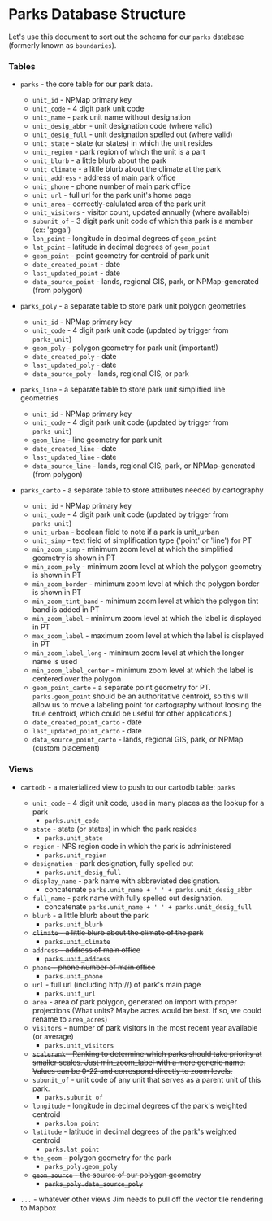 # Parks Database Structure
Let's use this document to sort out the schema for our `parks` database (formerly known as `boundaries`).

### Tables
- `parks` - the core table for our park data.  
  - `unit_id` - NPMap primary key
  - `unit_code` - 4 digit park unit code
  - `unit_name` - park unit name without designation
  - `unit_desig_abbr` - unit designation code (where valid)
  - `unit_desig_full` - unit designation spelled out (where valid)
  - `unit_state` - state (or states) in which the unit resides
  - `unit_region` - park region of which the unit is a part
  - `unit_blurb` - a little blurb about the park
  - `unit_climate` - a little blurb about the climate at the park
  - `unit_address` - address of main park office
  - `unit_phone` - phone number of main park office
  - `unit_url` - full url for the park unit's home page
  - `unit_area` - correctly-calulated area of the park unit
  - `unit_visitors` - visitor count, updated annually (where available)
  - `subunit_of` - 3 digit park unit code of which this park is a member (ex: 'goga')
  - `lon_point` - longitude in decimal degrees of `geom_point`
  - `lat_point` - latitude in decimal degrees of `geom_point`
  - `geom_point` - point geometry for centroid of park unit
  - `date_created_point` - date
  - `last_updated_point` - date
  - `data_source_point` - lands, regional GIS, park, or NPMap-generated (from polygon)


- `parks_poly` - a separate table to store park unit polygon geometries
  - `unit_id` - NPMap primary key
  - `unit_code` - 4 digit park unit code (updated by trigger from `parks_unit`)
  - `geom_poly` - polygon geometry for park unit (important!)
  - `date_created_poly` - date
  - `last_updated_poly` - date
  - `data_source_poly` - lands, regional GIS, or park


- `parks_line` - a separate table to store park unit simplified line geometries
  - `unit_id` - NPMap primary key
  - `unit_code` - 4 digit park unit code (updated by trigger from `parks_unit`)
  - `geom_line` - line geometry for park unit
  - `date_created_line` - date
  - `last_updated_line` - date
  - `data_source_line` - lands, regional GIS, park, or NPMap-generated (from polygon)


- `parks_carto` - a separate table to store attributes needed by cartography
  - `unit_id` - NPMap primary key
  - `unit_code` - 4 digit park unit code (updated by trigger from `parks_unit`)
  - `unit_urban` - boolean field to note if a park is unit_urban
  - `unit_simp` - text field of simplification type ('point' or 'line') for PT
  - `min_zoom_simp` - minimum zoom level at which the simplified geometry is shown in PT
  - `min_zoom_poly` - minimum zoom level at which the polygon geometry is shown in PT
  - `min_zoom_border` - minimum zoom level at which the polygon border is shown in PT
  - `min_zoom_tint_band` - minimum zoom level at which the polygon tint band is added in PT
  - `min_zoom_label` - minimum zoom level at which the label is displayed in PT
  - `max_zoom_label` - maximum zoom level at which the label is displayed in PT
  - `min_zoom_label_long` - minimum zoom level at which the longer name is used
  - `min_zoom_label_center` - minimum zoom level at which the label is centered over the polygon
  - `geom_point_carto` - a separate point geometry for PT. `parks.geom_point` should be an authoritative centroid, so this will allow us to move a labeling point for cartography without loosing the true centroid, which could be useful for other applications.)
  - `date_created_point_carto` - date
  - `last_updated_point_carto` - date
  - `data_source_point_carto` - lands, regional GIS, park, or NPMap (custom placement)


### Views

- `cartodb` - a materialized view to push to our cartodb table: `parks`
  - `unit_code` - 4 digit unit code, used in many places as the lookup for a park  
    - `parks.unit_code`
  - `state` - state (or states) in which the park resides
    - `parks.unit_state`
  - `region` - NPS region code in which the park is administered
    - `parks.unit_region`
  - `designation` - park designation, fully spelled out  
    - `parks.unit_desig_full`
  - `display_name` - park name with abbreviated designation.  
    - concatenate `parks.unit_name + ' ' + parks.unit_desig_abbr`
  - `full_name` - park name with fully spelled out designation.
    - concatenate `parks.unit_name + ' ' + parks.unit_desig_full`
  - `blurb` - a little blurb about the park
    - `parks.unit_blurb`
  - ~~`climate` - a little blurb about the climate of the park~~
    - ~~`parks.unit_climate`~~
  - ~~`address` - address of main office~~
    - ~~`parks.unit_address`~~
  - ~~`phone` - phone number of main office~~
    - ~~`parks.unit_phone`~~
  - `url` - full url (including http://) of park's main page
    - `parks.unit_url`
  - `area` - area of park polygon, generated on import with proper projections (What units? Maybe acres would be best. If so, we could rename to `area_acres`)
  - `visitors` - number of park visitors in the most recent year available (or average)
    - `parks.unit_visitors`
  - ~~`scalerank` - Ranking to determine which parks should take priority at smaller scales. Just min_zoom_label with a more generic name. Values can be 0-22 and correspond directly to zoom levels.~~
  - `subunit_of` - unit code of any unit that serves as a parent unit of this park.
    - `parks.subunit_of`
  - `longitude` - longitude in decimal degrees of the park's weighted centroid
    - `parks.lon_point`
  - `latitude` - latitude in decimal degrees of the park's weighted centroid
    - `parks.lat_point`
  - `the_geom` - polygon geometry for the park
    - `parks_poly.geom_poly`
  - ~~`geom_source` - the source of our polygon geometry~~
    - ~~`parks_poly.data_source_poly`~~




- `...` - whatever other views Jim needs to pull off the vector tile rendering to Mapbox
